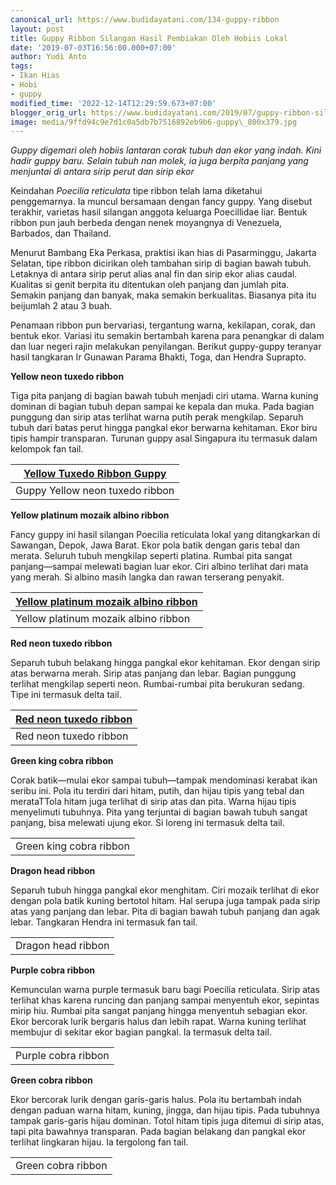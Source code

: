 ```yaml
---
canonical_url: https://www.budidayatani.com/134-guppy-ribbon
layout: post
title: Guppy Ribbon Silangan Hasil Pembiakan Oleh Hobiis Lokal
date: '2019-07-03T16:56:00.000+07:00'
author: Yudi Anto
tags:
- Ikan Hias
- Hobi
- guppy
modified_time: '2022-12-14T12:29:59.673+07:00'
blogger_orig_url: https://www.budidayatani.com/2019/07/guppy-ribbon-silangan-hasil-pembiakan.html
image: media/9ffd94c9e7d1c0a5db7b7516892eb9b6-guppy\_800x379.jpg
---
```

*Guppy digemari oleh hobiis lantaran corak tubuh dan ekor yang indah. Kini hadir guppy baru. Selain tubuh nan molek, ia juga berpita panjang yang menjuntai di antara sirip perut dan sirip ekor*

Keindahan *Poecilia reticulata* tipe ribbon telah lama diketahui penggemarnya. Ia muncul bersamaan dengan fancy guppy. Yang disebut terakhir, varietas hasil silangan anggota keluarga Poecillidae liar. Bentuk ribbon pun jauh berbeda dengan nenek moyangnya di Venezuela, Barbados, dan Thailand.

Menurut Bambang Eka Perkasa, praktisi ikan hias di Pasarminggu, Jakarta Selatan, tipe ribbon dicirikan oleh tambahan sirip di bagian bawah tubuh. Letaknya di antara sirip perut alias anal fin dan sirip ekor alias caudal. Kualitas si genit berpita itu ditentukan oleh panjang dan jumlah pita. Semakin panjang dan banyak, maka semakin berkualitas. Biasanya pita itu beijumlah 2 atau 3 buah.

Penamaan ribbon pun bervariasi, tergantung warna, kekilapan, corak, dan bentuk ekor. Variasi itu semakin bertambah karena para penangkar di dalam dan luar negeri rajin melakukan penyilangan. Berikut guppy-guppy teranyar hasil tangkaran Ir Gunawan Parama Bhakti, Toga, dan Hendra Suprapto.

**Yellow neon tuxedo ribbon**

Tiga pita panjang di bagian bawah tubuh menjadi ciri utama. Warna kuning dominan di bagian tubuh depan sampai ke kepala dan muka. Pada bagian punggung dan sirip atas terlihat warna putih perak mengkilap. Separuh tubuh dari batas perut hingga pangkal ekor berwarna kehitaman. Ekor biru tipis hampir transparan. Turunan guppy asal Singapura itu termasuk dalam kelompok fan tail.



| [Yellow Tuxedo Ribbon Guppy](https://i2.wp.com/1.bp.blogspot.com/-uOXGaZSNfkk/XRx5Ts54mHI/AAAAAAAACtE/Qak8uwhThEUvHhPUnKGvY62pesYSEjukgCLcBGAs/s1600/guppy_800x379.jpg?ssl=1) |
| --- |
| Guppy Yellow neon tuxedo ribbon |

**Yellow platinum mozaik albino ribbon**

Fancy guppy ini hasil silangan Poecilia reticulata lokal yang ditangkarkan di Sawangan, Depok, Jawa Barat. Ekor pola batik dengan garis tebal dan merata. Seluruh tubuh mengkilap seperti platina. Rumbai pita sangat panjang—sampai melewati bagian luar ekor. Ciri albino terlihat dari mata yang merah. Si albino masih langka dan rawan terserang penyakit.



| [Yellow platinum mozaik albino ribbon](https://i2.wp.com/1.bp.blogspot.com/-7z3z8Vc1R0o/XRx5wMySbQI/AAAAAAAACtM/ocHXnoOtX_sBEd8kLjfeEFyq7-msHDqJgCLcBGAs/s1600/guppy_800x429.jpg?ssl=1) |
| --- |
| Yellow platinum mozaik albino ribbon |

**Red neon tuxedo ribbon**

Separuh tubuh belakang hingga pangkal ekor kehitaman. Ekor dengan sirip atas berwarna merah. Sirip atas panjang dan lebar. Bagian punggung terlihat mengkilap seperti neon. Rumbai-rumbai pita berukuran sedang. Tipe ini termasuk delta tail.



| [Red neon tuxedo ribbon](https://i2.wp.com/1.bp.blogspot.com/-iexILeWwoi0/XRx6EmSD_qI/AAAAAAAACtU/zp62feCJF2I4fVN-eDmSJMSe-eNX4UD8ACLcBGAs/s1600/guppy_800x441.jpg?ssl=1) |
| --- |
| Red neon tuxedo ribbon |

**Green king cobra ribbon**

Corak batik—mulai ekor sampai tubuh—tampak mendominasi kerabat ikan seribu ini. Pola itu terdiri dari hitam, putih, dan hijau tipis yang tebal dan merataTTola hitam juga terlihat di sirip atas dan pita. Warna hijau tipis menyelimuti tubuhnya. Pita yang terjuntai di bagian bawah tubuh sangat panjang, bisa melewati ujung ekor. Si loreng ini termasuk delta tail.



|  |
| --- |
| Green king cobra ribbon |

**Dragon head ribbon**

Separuh tubuh hingga pangkal ekor menghitam. Ciri mozaik terlihat di ekor dengan pola batik kuning bertotol hitam. Hal serupa juga tampak pada sirip atas yang panjang dan lebar. Pita di bagian bawah tubuh panjang dan agak lebar. Tangkaran Hendra ini termasuk fan tail.



|  |
| --- |
| Dragon head ribbon |

**Purple cobra ribbon**

Kemunculan warna purple termasuk baru bagi Poecilia reticulata. Sirip atas terlihat khas karena runcing dan panjang sampai menyentuh ekor, sepintas mirip hiu. Rumbai pita sangat panjang hingga menyentuh sebagian ekor. Ekor bercorak lurik bergaris halus dan lebih rapat. Warna kuning terlihat membujur di sekitar ekor bagian pangkal. Ia termasuk delta tail.



|  |
| --- |
| Purple cobra ribbon |

**Green cobra ribbon**

Ekor bercorak lurik dengan garis-garis halus. Pola itu bertambah indah dengan paduan warna hitam, kuning, jingga, dan hijau tipis. Pada tubuhnya tampak garis-garis hijau dominan. Totol hitam tipis juga ditemui di sirip atas, tapi pita bawahnya transparan. Pada bagian belakang dan pangkal ekor terlihat lingkaran hijau. Ia tergolong fan tail.



|  |
| --- |
| Green cobra ribbon |

